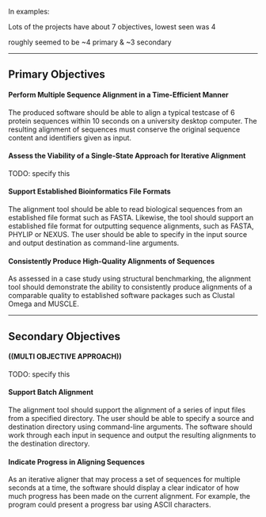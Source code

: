 

In examples:

Lots of the projects have about 7 objectives, lowest seen was 4

roughly seemed to be ~4 primary & ~3 secondary

----

## Primary Objectives

#### Perform Multiple Sequence Alignment in a Time-Efficient Manner
The produced software should be able to align a typical testcase of 6 protein sequences within 10 seconds on a university desktop computer. The resulting alignment of sequences must conserve the original sequence content and identifiers given as input.

#### Assess the Viability of a Single-State Approach for Iterative Alignment
TODO: specify this

#### Support Established Bioinformatics File Formats
The alignment tool should be able to read biological sequences from an established file format such as FASTA. Likewise, the tool should support an established file format for outputting sequence alignments, such as FASTA, PHYLIP or NEXUS. The user should be able to specify in the input source and output destination as command-line arguments.

#### Consistently Produce High-Quality Alignments of Sequences
As assessed in a case study using structural benchmarking, the alignment tool should demonstrate the ability to consistently produce alignments of a comparable quality to established software packages such as Clustal Omega and MUSCLE.



-----

## Secondary Objectives

#### ((MULTI OBJECTIVE APPROACH))
TODO: specify this

#### Support Batch Alignment
The alignment tool should support the alignment of a series of input files from a specified directory. The user should be able to specify a source and destination directory using command-line arguments. The software should work through each input in sequence and output the resulting alignments to the destination directory.

#### Indicate Progress in Aligning Sequences
As an iterative aligner that may process a set of sequences for multiple seconds at a time, the software should display a clear indicator of how much progress has been made on the current alignment. For example, the program could present a progress bar using ASCII characters.